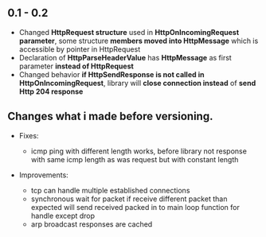 ## 0.1 - 0.2

* Changed **HttpRequest structure** used in **HttpOnIncomingRequest parameter**, some structure **members moved into HttpMessage** which is accessible by pointer in HttpRequest
* Declaration of **HttpParseHeaderValue** has **HttpMessage** as first parameter **instead of HttpRequest**
* Changed behavior **if HttpSendResponse is not called in HttpOnIncomingRequest**, library will **close connection instead** of **send Http 204 response**

## Changes what i made before versioning.

* Fixes:
    * icmp ping with different length works, before library not response with same icmp length as was request but with constant length

* Improvements:
    * tcp can handle multiple established connections
    * synchronous wait for packet if receive different packet than expected will send received packed in to main loop function for handle except drop
    * arp broadcast responses are cached
